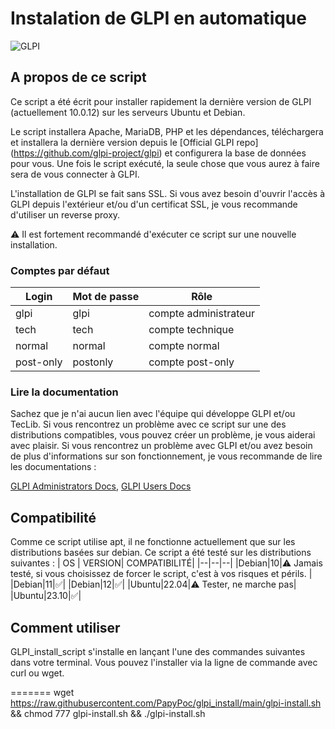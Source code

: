 # Instalation de GLPI en automatique
 ![GLPI](https://glpi-project.org/wp-content/uploads/2022/01/hero-img-2.png)
## A propos de ce script

Ce script a été écrit pour installer rapidement la dernière version de GLPI (actuellement 10.0.12) sur les serveurs Ubuntu et Debian.

Le script installera Apache, MariaDB, PHP et les dépendances, téléchargera et installera la dernière version depuis le [Official GLPI repo] (https://github.com/glpi-project/glpi) et configurera la base de données pour vous.
Une fois le script exécuté, la seule chose que vous aurez à faire sera de vous connecter à GLPI.

L'installation de GLPI se fait sans SSL. Si vous avez besoin d'ouvrir l'accès à GLPI depuis l'extérieur et/ou d'un certificat SSL, je vous recommande d'utiliser un reverse proxy.

⚠️ Il est fortement recommandé d'exécuter ce script sur une nouvelle installation.

### Comptes par défaut

| Login | Mot de passe | Rôle |
|--|--|--|
glpi|glpi|compte administrateur
tech|tech|compte technique
normal|normal|compte normal
post-only|postonly|compte post-only

### Lire la documentation
Sachez que je n'ai aucun lien avec l'équipe qui développe GLPI et/ou TecLib.
Si vous rencontrez un problème avec ce script sur une des distributions compatibles, vous pouvez créer un problème, je vous aiderai avec plaisir.
Si vous rencontrez un problème avec GLPI et/ou avez besoin de plus d'informations sur son fonctionnement, je vous recommande de lire les documentations :

[GLPI Administrators Docs](https://glpi-install.readthedocs.io/),   [GLPI Users Docs](https://glpi-user-documentation.readthedocs.io/)

## Compatibilité
Comme ce script utilise apt, il ne fonctionne actuellement que sur les distributions basées sur debian.
Ce script a été testé sur les distributions suivantes :
| OS | VERSION| COMPATIBILITÉ|
|--|--|--|
|Debian|10|⚠️ Jamais testé, si vous choisissez de forcer le script, c'est à vos risques et périls. |
|Debian|11|✅|
|Debian|12|✅|
|Ubuntu|22.04|⚠️ Tester, ne marche pas|
|Ubuntu|23.10|✅|


## Comment utiliser
GLPI_install_script s'installe en lançant l'une des commandes suivantes dans votre terminal. Vous pouvez l'installer via la ligne de commande avec curl ou wget.

=======
        wget https://raw.githubusercontent.com/PapyPoc/glpi_install/main/glpi-install.sh && chmod 777 glpi-install.sh && ./glpi-install.sh
